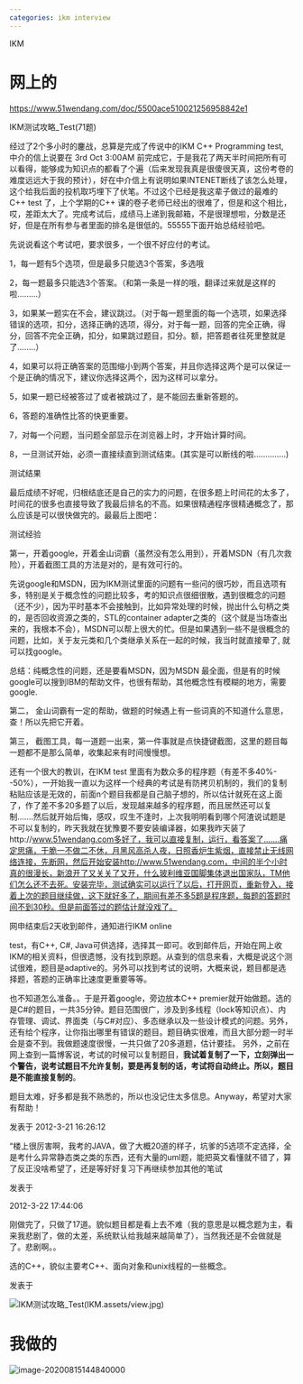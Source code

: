 ```yaml
---
categories: ikm interview
---
```

IKM

# 网上的

https://www.51wendang.com/doc/5500ace510021256958842e1

 IKM测试攻略_Test(71题)

经过了2个多小时的鏖战，总算是完成了传说中的IKM C++ Programming test, 中介的信上说要在 3rd Oct 3:00AM 前完成它，于是我花了两天半时间把所有可以看得，能够成为知识点的都看了个遍（后来发现我真是很傻很天真，这份考卷的难度远远大于我的预计），好在中介信上有说明如果INTENET断线了该怎么处理，这个给我后面的投机取巧埋下了伏笔。不过这个已经是我这辈子做过的最难的C++ test 了，上个学期的C++ 课的卷子老师已经出的很难了，但是和这个相比，哎，差距太大了。完成考试后，成绩马上递到我邮箱，不是很理想啦，分数是还好，但是在所有参与者里面的排名是很低的。55555下面开始总结经验吧。



先说说看这个考试吧，要求很多，一个很不好应付的考试。

1，每一题有5个选项，但是最多只能选3个答案，多选哦

2，每一题最多只能选3个答案。（和第一条是一样的哦，翻译过来就是这样的啦.........）



3，如果某一题实在不会，建议跳过。（对于每一题里面的每一个选项，如果选择错误的选项，扣分，选择正确的选项，得分，对于每一题，回答的完全正确，得分，回答不完全正确，扣分，如果跳过题目，扣分。额，把答题者往死里整就是了........）

4，如果可以将正确答案的范围缩小到两个答案，并且你选择这两个是可以保证一个是正确的情况下，建议你选择这两个，因为这样可以拿分。

5，如果一题已经被答过了或者被跳过了，是不能回去重新答题的。

6，答题的准确性比答的快更重要。



7，对每一个问题，当问题全部显示在浏览器上时，才开始计算时间。



8，一旦测试开始，必须一直接续直到测试结束。(其实是可以断线的啦..............)



测试结果



最后成绩不好呢，归根结底还是自己的实力的问题，在很多题上时间花的太多了，时间花的很多也直接导致了我最后排名的不高。如果很精通程序很精通概念了，那么应该是可以很快做完的。最最后上图吧：



测试经验

第一，开着google，开着金山词霸（虽然没有怎么用到），开着MSDN（有几次救险），开着截图工具的方法是对的，是有效可行的。



先说google和MSDN，因为IKM测试里面的问题有一些问的很巧妙，而且选项有多，特别是关于概念性的问题比较多，考的知识点很细很散，遇到很概念的问题（还不少），因为平时基本不会接触到，比如异常处理的时候，抛出什么句柄之类的，是否回收资源之类的，STL的container adapter之类的（这个就是当场查出来的，我根本不会），MSDN可以帮上很大的忙。但是如果遇到一些不是很概念的问题，比如，关于友元类和几个类继承关系在一起的时候，我当时就直接晕了, 就可以找google。

总结：纯概念性的问题，还是要看MSDN，因为MSDN 最全面，但是有的时候google可以搜到IBM的帮助文件，也很有帮助，其他概念性有模糊的地方，需要google.





第二， 金山词霸有一定的帮助，做题的时候遇上有一些词真的不知道什么意思，查！所以先把它开着。



第三， 截图工具，每一道题一出来，第一件事就是点快捷键截图，这里的题目每一题都不是那么简单，收集起来有时间慢慢想。



还有一个很大的教训，在IKM test 里面有为数众多的程序题（有差不多40%--50%），一开始我一直以为这样一个经典的考试是有防拷贝机制的，我们的复制粘贴应该是无效的，前面n个题目我都是自己脑子想的，所以估计就死在这上面了，作了差不多20多题了以后，发现越来越多的程序题，而且居然还可以复制.......然后就开始后悔，感叹，叹生不逢时，上次我明明看到哪个阿渣说试题是不可以复制的，昨天我就在犹豫要不要安装编译器，如果我昨天装了http://www.51wendang.com多好了，我可以直接复制，运行，看答案了.......痛定思痛，干脆一不做二不休，月黑风高杀人夜，日照香炉生紫烟，直接禁止无线网络连接，先断网，然后开始安装http://www.51wendang.com，中间的半个小时真的很漫长，新浪开了又关关了又开，什么玻利维亚国脚集体退出国家队，TM他们怎么还不去死。安装完毕，测试确实可以运行了以后，打开网页，重新登入，接着上次的题目继续做，这下就好多了，期间有差不多5题是程序题，每题的答题时间不到30秒。但是前面答过的题估计就没戏了。



网申结束后2天收到邮件，通知进行IKM online

test，有C++, C#, Java可供选择，选择其一即可。收到邮件后，开始在网上收IKM的相关资料，但很遗憾，没有找到原题。从查到的信息来看，大概是说这个测试很难，题目是adaptive的。另外可以找到考试的说明，大概来说，题目都是选择题，答题的正确率比速度更重要等等。

也不知道怎么准备。。于是开着google，旁边放本C++ premier就开始做题。选的是C#的题目，一共35分钟。题目范围很广，涉及到多线程（lock等知识点）、内存管理、调试、界面类（与C#对应）、多态继承以及一些设计模式的问题。另外，还有给个程序，让你指出哪里有错误的题目。题目确实很难，而且大部分题一时半会是查不到。我做题速度很慢，一共只做了20多道题，估计要挂。 另外，之前在网上查到一篇博客说，考试的时候可以复制题目，**我试着复制了一下，立刻弹出一个警告，说考试题目不允许复制，要是再复制的话，考试将自动终止。所以，题目是不能直接复制的**。

题目太难，好多都是我不熟悉的，所以也没记住太多信息。Anyway，希望对大家有帮助！

发表于 2012-3-21 16:26:12

“楼上很厉害啊，我考的JAVA，做了大概20道的样子，坑爹的5选项不定选择，全是考什么异常静态类之类的东西，还有大量的uml题，能把英文看懂就不错了，算了反正没啥希望了，还是等好好复习下再继续参加其他的笔试

发表于

2012-3-22 17:44:06

刚做完了，只做了17道。貌似题目都是看上去不难（我的意思是以概念题为主，看来我悲剧了，做的太差，系统默认给我越来越简单了），当然我还是不会做就是了。悲剧啊。。



选的C++，貌似主要考C++、面向对象和unix线程的一些概念。

发表于

![IKM测试攻略_Test(IKM.assets/view.jpg)](https://img.51wendang.com/pic/5500ace510021256958842e1/2-413-png_6_0_0_46_88_549_464_892.439_1263.06-488-0-0-488.jpg)

# 我做的

![image-20200815144840000](../images/IKM.assets/image-20200815144840000.png)